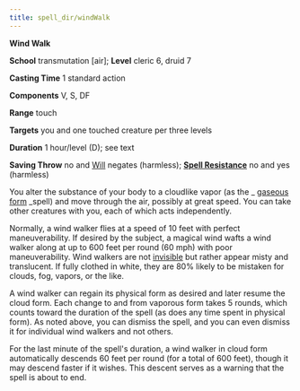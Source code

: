 ```yaml
---
title: spell_dir/windWalk
---
```

 **Wind Walk**

**School** transmutation [air]; **Level** cleric 6, druid 7

**Casting Time** 1 standard action

**Components** V, S, DF

**Range** touch

**Targets** you and one touched creature per three levels

**Duration** 1 hour/level (D); see text

**Saving Throw** no and [Will](../combat#_will) negates (harmless); **[Spell Resistance](../glossary#_spell-resistance)** no and yes (harmless)

You alter the substance of your body to a cloudlike vapor (as the _ [gaseous form](gaseousForm#_gaseous-form) _spell) and move through the air, possibly at great speed. You can take other creatures with you, each of which acts independently.

Normally, a wind walker flies at a speed of 10 feet with perfect maneuverability. If desired by the subject, a magical wind wafts a wind walker along at up to 600 feet per round (60 mph) with poor maneuverability. Wind walkers are not [invisible](../glossary#_invisible) but rather appear misty and translucent. If fully clothed in white, they are 80% likely to be mistaken for clouds, fog, vapors, or the like.

A wind walker can regain its physical form as desired and later resume the cloud form. Each change to and from vaporous form takes 5 rounds, which counts toward the duration of the spell (as does any time spent in physical form). As noted above, you can dismiss the spell, and you can even dismiss it for individual wind walkers and not others.

For the last minute of the spell's duration, a wind walker in cloud form automatically descends 60 feet per round (for a total of 600 feet), though it may descend faster if it wishes. This descent serves as a warning that the spell is about to end.

